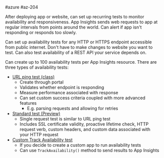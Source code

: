 #azure #az-204 

After deploying app or website, can set up recurring tests to monitor availability and responsiveness.
App Insights sends web requests to app at regular intervals from points around the world.
Can alert if app isn't responding or responds too slowly.

Can set up availability tests for any HTTP or HTTPS endpoint accessible from public internet.
Don't have to make changes to website you want to test.
Can also test availability of a REST API your service depends on.

Can create up to 100 availability tests per App Insights resource.
There are three types of availability tests:
- [URL ping test (class)](https://learn.microsoft.com/en-us/azure/azure-monitor/app/monitor-web-app-availability)
	- Create through portal
	- Validates whether endpoint is responding
	- Measure performance associated with response
	- Can set custom success criteria coupled with more advanced features
		- E.g. parsing requests and allowing for retries
- [Standard test (Preview)](https://learn.microsoft.com/en-us/azure/azure-monitor/app/availability-standard-tests)
	- Single request test is similar to URL ping test
	- Includes SSL certificate validity, proactive lifetime check, HTTP request verb, custom headers, and custom data associated with your HTTP request
- [Custom Track Availability test](https://learn.microsoft.com/en-us/azure/azure-monitor/app/availability-azure-functions)
	- If you decide to create a custom app to run availability tests
	- Can use `TrackAvailability()` method to send results to App Insights